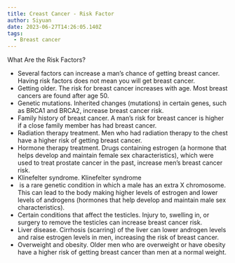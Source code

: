 ```yaml
---
title: Creast Cancer - Risk Factor
author: Siyuan
date: 2023-06-27T14:26:05.140Z
tags:
  - Breast cancer
---
```

What Are the Risk Factors?
* Several factors can increase a man’s chance of getting breast cancer. Having risk factors does not mean you will get breast cancer.
* Getting older. The risk for breast cancer increases with age. Most breast cancers are found after age 50.
* Genetic mutations. Inherited changes (mutations) in certain genes, such as BRCA1 and BRCA2, increase breast cancer risk.
* Family history of breast cancer. A man’s risk for breast cancer is higher if a close family member has had breast cancer.
* Radiation therapy treatment. Men who had radiation therapy to the chest have a higher risk of getting breast cancer.
* Hormone therapy treatment. Drugs containing estrogen (a hormone that helps develop and maintain female sex characteristics), which were used to treat prostate cancer in the past, increase men’s breast cancer risk.
* Klinefelter syndrome. Klinefelter syndrome
*  is a rare genetic condition in which a male has an extra X chromosome. This can lead to the body making higher levels of estrogen and lower levels of androgens (hormones that help develop and maintain male sex characteristics).
* Certain conditions that affect the testicles. Injury to, swelling in, or surgery to remove the testicles can increase breast cancer risk.
* Liver disease. Cirrhosis (scarring) of the liver can lower androgen levels and raise estrogen levels in men, increasing the risk of breast cancer.
* Overweight and obesity. Older men who are overweight or have obesity have a higher risk of getting breast cancer than men at a normal weight.